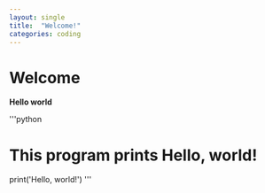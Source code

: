 ```yaml
---
layout: single
title:  "Welcome!"
categories: coding
---
```


# Welcome

**Hello world**

'''python
# This program prints Hello, world!

print('Hello, world!')
'''
